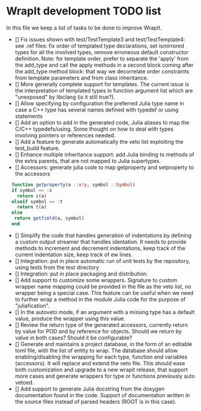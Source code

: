 # WrapIt development TODO list

In this file we keep a list of tasks to be done to improve WrapIt.

   - [] Fix issues shown with test/TestTemplate3 and test/TestTemplate4: see .ref files: fix order of templated type declarations, set ismirrored types for all the involved types, remove erroneous default constructor definition. Note: for template order, prefer to separate the 'apply' from the add_type and call the apply methods in a second block coming after the add_type method block: that way we decorrelate order constraints from template parameters and from class inheritance. 
   - [] More generally complete support for templates. The current issue is the interpretation of templated types in function argument list which are "unexposed" by libclang (is it still true?).
   - [] Allow specifying by configuration the preferred Julia type name in case a C++ type has several names defined with typedef or using statements
   - [] Add an option to add in the generated code, Julia aliases to map the C/C++ typedefs/using. Some thought on how to deal with types involving pointers or references needed.
   - [] Add a feature to generate automatically the veto list exploiting the test_build feature.
   - [] Enhance multiple inheritance support: add Julia binding to methods of the extra parents, that are not mapped to Julia supertypes.
   - [] Accessors: generate julia code to map getproperty and setproperty to the accessors
```julia
  function getproperty(a ::x!y, symbol ::Symbol)
  if symbol == :z
    return z(a)
  elseif symbol == :t
    return t(a)
  else
   return getfield(a, symbol)
  end
```
   - [] Simplify the code that handles generation of indentations by defining a custom output streamer that handles identation. It needs to provide methods to increment and decrement indentations, keep track of the current indentation size, keep track of ew lines.
   - [] Integration: put in place automatic run of unit tests by the repository, using tests from the test directory
   - [] Integration: put in place packaging and distribution.
   - [] Add support to customize some wrappers. Signature to custom wrapper name mapping could be provided in the file as the veto list, no wrapper being a special case. This feature can be useful when we need to further wrap a method in the module Julia code for the purpose of "juliafication". 
   - [] In the autoveto mode, if an argument with a missing type has a default value, produce the wrapper using this value.
   - [] Review the return type of the generated accessors, currently return by value for POD and by reference for objects. Should we return by value in both cases? Should it be configurable?
   - [] Generate and maintains a project database, in the form of an editable toml file, with the list of entity to wrap. The database should allow enabling/disabling the wrapping for each type, function and variables (accessors). It will replace and extend the veto file. This should ease both customization and upgrade to a new wrapit release, that support more cases and generate wrappers for type or functions previously auto vetoed.
   - [] Add support to generate Julia docstring from the doxygen documentation found in the code. Support of documentation written in the source files instead of parsed headers (ROOT is in this case).
